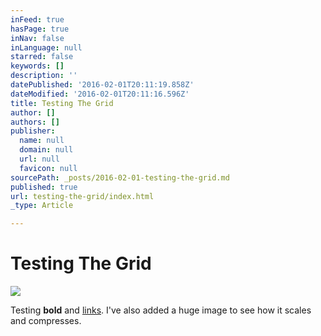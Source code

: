 ```yaml
---
inFeed: true
hasPage: true
inNav: false
inLanguage: null
starred: false
keywords: []
description: ''
datePublished: '2016-02-01T20:11:19.858Z'
dateModified: '2016-02-01T20:11:16.596Z'
title: Testing The Grid
author: []
authors: []
publisher:
  name: null
  domain: null
  url: null
  favicon: null
sourcePath: _posts/2016-02-01-testing-the-grid.md
published: true
url: testing-the-grid/index.html
_type: Article

---
```

# Testing The Grid
![](https://the-grid-user-content.s3-us-west-2.amazonaws.com/b1d09e1d-f1eb-4be3-8ff0-3464b4edb529.jpg)

Testing **bold** and [links][0]. I've also added a huge image to see how it scales and compresses.

[0]: http://www.wired.com/